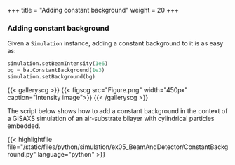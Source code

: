 +++
title = "Adding constant background"
weight = 20
+++

### Adding constant background

Given a `Simulation` instance, adding a constant background to it is as easy as:

```python
simulation.setBeamIntensity(1e6)
bg = ba.ConstantBackground(1e3)
simulation.setBackground(bg)
```

{{< galleryscg >}}
{{< figscg src="Figure.png" width="450px" caption="Intensity image">}}
{{< /galleryscg >}}

The script below shows how to add a constant background in the context of a GISAXS simulation of an air-substrate bilayer with cylindrical particles embedded. 

{{< highlightfile file="/static/files/python/simulation/ex05_BeamAndDetector/ConstantBackground.py" language="python" >}}
